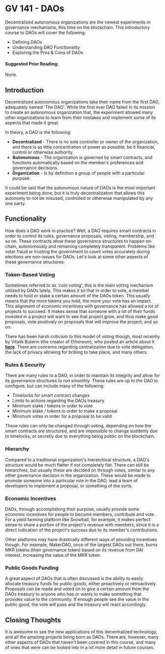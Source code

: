 # GV 141 - DAOs

Decentralized autonomous organizations are the newest experiments in governance mechanisms, this time on the blockchain. This introductory course to DAOs will cover the following:

* Defining DAOs
* Understanding DAO Functionality
* Exploring the Pros & Cons of DAOs

#### Suggested Prior Reading:

None.

## Introduction

Decentralized autonomous organizations take their name from the first DAO, adequately named 'The DAO'. While the first ever DAO failed in its mission to create an autonomous organization that, the experiment allowed many other organizations to learn from their mistakes and implement some of its aspects that made it great.

In theory, a DAO is the following:

* **Decentralized** - There is no sole controller or owner of the organization, and there is as little concentration of power as possible, be it financial, control or otherwise authority.
* **Autonomous** - The organization is governed by smart contracts, and functions automatically based on the member's preferences and governance decisions.
* **Organization** - Is by definition a group of people with a particular purpose.

It could be said that the autonomous nature of DAOs is the most important experiment being done, but it is truly decentralization that allows this autonomy to not be misused, controlled or otherwise manipulated by any one party.

## Functionality

How does a DAO work in practice? Well, a DAO requires smart contracts in order to control its rules, governance proposals, voting, membership, and so on. These contracts allow these governance structures to happen on-chain, autonomously and remaining completely transparent. Problems like voter fraud or trusting the government to count votes accurately during elections are non-issues for DAOs. Let's look at some other aspects of these governance structures:

### Token-Based Voting

Sometimes referred to as 'coin voting', this is the main voting mechanism utilized by DAOs lately. This makes it so that in order to vote, a member needs to hold or stake a certain amount of the DAOs token. This usually means that the more tokens you hold, the more your vote has an impact. This alignment of economic incentives with governance has allowed a lot of projects to succeed. It makes sense that someone with a lot of their funds invested in a project will want to see that project grow, and thus make good proposals, vote positively on proposals that will improve the project, and so on.

There has been harsh criticism to this model of voting though, most recently by Vitalik Buterin (the creator of Ethereum), who posted an article about it [**here**](https://vitalik.ca/general/2021/08/16/voting3.html). There are concerns regarding centralization due to vote delegation, the lack of privacy allowing for bribing to take place, and many others.

### Rules & Security

There are many rules to a DAO, in order to maintain its integrity and allow for its governance structures to run smoothly. These rules are up to the DAO to configure, but can include many of the following:

* Timelocks for smart contract changes
* Limits to actions regarding the DAOs treasury
* Minimum stake / tokens in order to vote
* Minimum stake / tokens in order to make a proposal
* Minimum votes in order for a proposal to be valid

These rules can only be changed through voting, depending on how the smart contracts are structured, and are impossible to change suddenly due to timelocks, or secretly due to everything being public on the blockchain.

### Hierarchy

Compared to a traditional organization's hierarchical structure, a DAO's structure would be much flatter if not completely flat. There can still be hierarchies, but usually these are decided on through votes, similar to any other governance decision in the organization. These would be made to promote someone into a particular role in the DAO, lead a team of developers to implement a proposal, or something of the sorts.

### Economic Incentives

DAOs, through accomplishing their purpose, usually provide some economic incentives for people to become members, contribute and vote. For a yield farming platform like Snowball, for example, it makes perfect sense to share a portion of the project's revenue with members, since it is a direct indication of the project's success due to its member's contributions.

Other platforms may have drastically different ways of providing incentives though. For example, MakerDAO, once of the largest DAOs out there, burns MKR tokens (their governance token) based on its revenue from DAI interest, increasing the value of the MKR token.

### Public Goods Funding

A great aspect of DAOs that is often discussed is the ability to easily allocate treasury funds for public goods, either proactively or retroactively. Proposals can be made and voted on to give a certain amount from the DAOs treasury to anyone who has or wants to make something that provides value to the community. If enough people see the value in the public good, the vote will pass and the treasury will react accordingly.

## Closing Thoughts

It is awesome to see the new applications of this decentralized technology, and all the amazing projects being born as DAOs. There are, however, many other aspects of DAOs that haven't been covered in this course, and many of ones that were can be looked into in a lot more detail in future courses.
